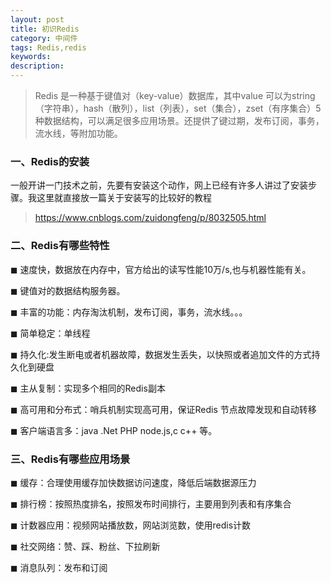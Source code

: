 ```yaml
---
layout: post
title: 初识Redis
category: 中间件
tags: Redis,redis
keywords: 
description:
---
```



> Redis 是一种基于键值对（key-value）数据库，其中value 可以为string（字符串），hash（散列），list（列表），set（集合），zset（有序集合）5种数据结构，可以满足很多应用场景。还提供了键过期，发布订阅，事务，流水线，等附加功能。

### 一、Redis的安装

一般开讲一门技术之前，先要有安装这个动作，网上已经有许多人讲过了安装步骤。我这里就直接放一篇关于安装写的比较好的教程

> https://www.cnblogs.com/zuidongfeng/p/8032505.html


### 二、Redis有哪些特性

 &#x25FC; 速度快，数据放在内存中，官方给出的读写性能10万/s,也与机器性能有关。
 
 &#x25FC; 键值对的数据结构服务器。
 
 &#x25FC; 丰富的功能：内存淘汰机制，发布订阅，事务，流水线。。。
 
 &#x25FC; 简单稳定：单线程
 
 &#x25FC; 持久化:发生断电或者机器故障，数据发生丢失，以快照或者追加文件的方式持久化到硬盘
 
 &#x25FC; 主从复制：实现多个相同的Redis副本
 
 &#x25FC; 高可用和分布式：哨兵机制实现高可用，保证Redis 节点故障发现和自动转移
 
 &#x25FC; 客户端语言多：java .Net PHP node.js,c c++ 等。
 
 
### 三、Redis有哪些应用场景
 
&#x25FC; 缓存：合理使用缓存加快数据访问速度，降低后端数据源压力

&#x25FC; 排行榜：按照热度排名，按照发布时间排行，主要用到列表和有序集合

&#x25FC; 计数器应用：视频网站播放数，网站浏览数，使用redis计数

&#x25FC; 社交网络：赞、踩、粉丝、下拉刷新

&#x25FC; 消息队列：发布和订阅

